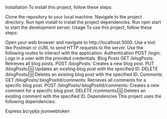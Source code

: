 Installation
To install this project, follow these steps:

Clone the repository to your local machine.
Navigate to the project directory.
Run npm install to install the project dependencies.
Run npm start to start the development server.
Usage
To use this project, follow these steps:

Open your web browser and navigate to http://localhost:3000.
Use a tool like Postman or cURL to send HTTP requests to the server.
Use the following routes to interact with the application:
Authentication
POST /login: Logs in a user with the provided credentials.
Blog Posts
GET /blogPosts: Retrieves all blog posts.
POST /blogPosts: Creates a new blog post.
PUT /blogPosts/:id: Updates an existing blog post with the specified ID.
DELETE /blogPosts/:id: Deletes an existing blog post with the specified ID.
Comments
GET /blogPosts/:blogPostId/comments: Retrieves all comments for a specific blog post.
POST /blogPosts/:blogPostId/comments: Creates a new comment for a specific blog post.
DELETE /comments/:id: Deletes an existing comment with the specified ID.
Dependencies
This project uses the following dependencies:

Express
bcryptjs
jsonwebtoken
